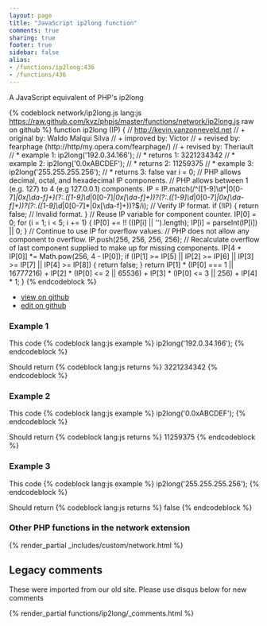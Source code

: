 ```yaml
---
layout: page
title: "JavaScript ip2long function"
comments: true
sharing: true
footer: true
sidebar: false
alias:
- /functions/ip2long:436
- /functions/436
---
```

<!-- Generated by Rakefile:build -->
A JavaScript equivalent of PHP's ip2long

{% codeblock network/ip2long.js lang:js https://raw.github.com/kvz/phpjs/master/functions/network/ip2long.js raw on github %}
function ip2long (IP) {
  // http://kevin.vanzonneveld.net
  // +   original by: Waldo Malqui Silva
  // +   improved by: Victor
  // +    revised by: fearphage (http://http/my.opera.com/fearphage/)
  // +    revised by: Theriault
  // *     example 1: ip2long('192.0.34.166');
  // *     returns 1: 3221234342
  // *     example 2: ip2long('0.0xABCDEF');
  // *     returns 2: 11259375
  // *     example 3: ip2long('255.255.255.256');
  // *     returns 3: false
  var i = 0;
  // PHP allows decimal, octal, and hexadecimal IP components.
  // PHP allows between 1 (e.g. 127) to 4 (e.g 127.0.0.1) components.
  IP = IP.match(/^([1-9]\d*|0[0-7]*|0x[\da-f]+)(?:\.([1-9]\d*|0[0-7]*|0x[\da-f]+))?(?:\.([1-9]\d*|0[0-7]*|0x[\da-f]+))?(?:\.([1-9]\d*|0[0-7]*|0x[\da-f]+))?$/i); // Verify IP format.
  if (!IP) {
    return false; // Invalid format.
  }
  // Reuse IP variable for component counter.
  IP[0] = 0;
  for (i = 1; i < 5; i += 1) {
    IP[0] += !! ((IP[i] || '').length);
    IP[i] = parseInt(IP[i]) || 0;
  }
  // Continue to use IP for overflow values.
  // PHP does not allow any component to overflow.
  IP.push(256, 256, 256, 256);
  // Recalculate overflow of last component supplied to make up for missing components.
  IP[4 + IP[0]] *= Math.pow(256, 4 - IP[0]);
  if (IP[1] >= IP[5] || IP[2] >= IP[6] || IP[3] >= IP[7] || IP[4] >= IP[8]) {
    return false;
  }
  return IP[1] * (IP[0] === 1 || 16777216) + IP[2] * (IP[0] <= 2 || 65536) + IP[3] * (IP[0] <= 3 || 256) + IP[4] * 1;
}
{% endcodeblock %}

 - [view on github](https://github.com/kvz/phpjs/blob/master/functions/network/ip2long.js)
 - [edit on github](https://github.com/kvz/phpjs/edit/master/functions/network/ip2long.js)

### Example 1
This code
{% codeblock lang:js example %}
ip2long('192.0.34.166');
{% endcodeblock %}

Should return
{% codeblock lang:js returns %}
3221234342
{% endcodeblock %}

### Example 2
This code
{% codeblock lang:js example %}
ip2long('0.0xABCDEF');
{% endcodeblock %}

Should return
{% codeblock lang:js returns %}
11259375
{% endcodeblock %}

### Example 3
This code
{% codeblock lang:js example %}
ip2long('255.255.255.256');
{% endcodeblock %}

Should return
{% codeblock lang:js returns %}
false
{% endcodeblock %}


### Other PHP functions in the network extension
{% render_partial _includes/custom/network.html %}
## Legacy comments
These were imported from our old site. Please use disqus below for new comments
<div style="overflow-y: scroll; max-height: 500px;">
{% render_partial functions/ip2long/_comments.html %}
</div>
